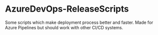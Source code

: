 # AzureDevOps-ReleaseScripts
Some scripts which make deployment process better and faster. Made for Azure Pipelines but should work with other CI/CD systems.
